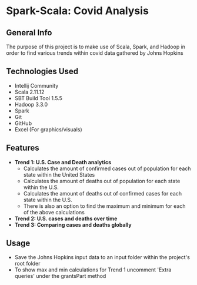 # Spark-Scala: Covid Analysis
## General Info
The purpose of this project is to make use of Scala, Spark, and Hadoop in order to find various trends within covid data gathered by Johns Hopkins
## Technologies Used
* Intellij Community
* Scala 2.11.12
* SBT Build Tool 1.5.5
* Hadoop 3.3.0
* Spark
* Git
* GitHub
* Excel (For graphics/visuals)
## Features
* **Trend 1: U.S. Case and Death analytics**
  * Calculates the amount of confirmed cases out of population for each state within the United States
  * Calculates the amount of deaths out of population for each state within the U.S.
  * Calculates the amount of deaths out of confirmed cases for each state within the U.S.
  * There is also an option to find the maximum and minimum for each of the above calculations
* **Trend 2: U.S. cases and deaths over time**
* **Trend 3: Comparing cases and deaths globally**
## Usage
* Save the Johns Hopkins input data to an input folder within the project's root folder
* To show max and min calculations for Trend 1 uncomment 'Extra queries' under the grantsPart method
